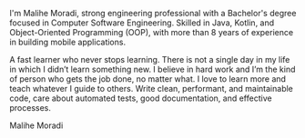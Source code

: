 I'm Malihe Moradi, strong engineering professional with a Bachelor's degree focused in Computer Software Engineering. Skilled in Java, Kotlin, and Object-Oriented Programming (OOP), with more than 8 years of experience in building mobile applications.

A fast learner who never stops learning. There is not a single day in my life in which I didn’t learn something new. I believe in hard work and I’m the kind of person who gets the job done, no matter what. I love to learn more and teach whatever I guide to others. 
Write clean, performant, and maintainable code, care about automated tests, good documentation, and effective processes.

 Malihe Moradi
